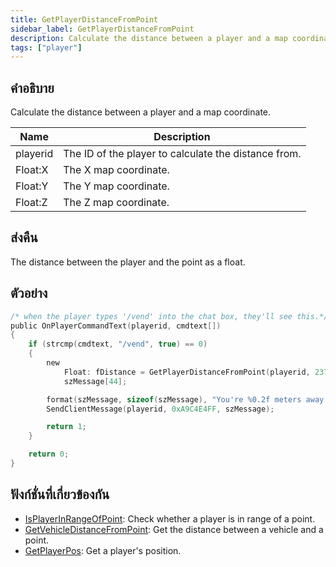 ```yaml
---
title: GetPlayerDistanceFromPoint
sidebar_label: GetPlayerDistanceFromPoint
description: Calculate the distance between a player and a map coordinate.
tags: ["player"]
---
```


## คำอธิบาย

Calculate the distance between a player and a map coordinate.

| Name     | Description                                          |
| -------- | ---------------------------------------------------- |
| playerid | The ID of the player to calculate the distance from. |
| Float:X  | The X map coordinate.                                |
| Float:Y  | The Y map coordinate.                                |
| Float:Z  | The Z map coordinate.                                |

## ส่งคืน

The distance between the player and the point as a float.

## ตัวอย่าง

```c
/* when the player types '/vend' into the chat box, they'll see this.*/
public OnPlayerCommandText(playerid, cmdtext[])
{
    if (strcmp(cmdtext, "/vend", true) == 0)
    {
        new
            Float: fDistance = GetPlayerDistanceFromPoint(playerid, 237.9, 115.6, 1010.2),
            szMessage[44];

        format(szMessage, sizeof(szMessage), "You're %0.2f meters away from the vending machine.", fDistance);
        SendClientMessage(playerid, 0xA9C4E4FF, szMessage);

        return 1;
    }

    return 0;
}
```

## ฟังก์ชั่นที่เกี่ยวข้องกัน

- [IsPlayerInRangeOfPoint](IsPlayerInRangeOfPoint): Check whether a player is in range of a point.
- [GetVehicleDistanceFromPoint](GetVehicleDistanceFromPoint): Get the distance between a vehicle and a point.
- [GetPlayerPos](GetPlayerPos): Get a player's position.
